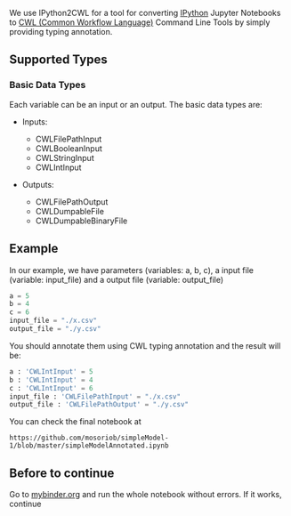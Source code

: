 

We use IPython2CWL for a tool for converting [IPython](https://ipython.org/) Jupyter Notebooks to
[CWL (Common Workflow Language)](https://www.commonwl.org/) Command Line Tools by simply providing typing annotation.

## Supported Types

### Basic Data Types

Each variable can be an input or an output. The basic data types are:

- Inputs:
    - CWLFilePathInput
    - CWLBooleanInput
    - CWLStringInput
    - CWLIntInput

- Outputs:
    - CWLFilePathOutput
    - CWLDumpableFile
    - CWLDumpableBinaryFile

## Example

In our example, we have parameters (variables: a, b, c), a input file (variable: input_file) and a output file (variable: output_file)

```python
a = 5
b = 4
c = 6
input_file = "./x.csv"
output_file = "./y.csv"
```


You should annotate them using CWL typing annotation and the result will be:


```python
a : 'CWLIntInput' = 5
b : 'CWLIntInput' = 4
c : 'CWLIntInput' = 6
input_file : 'CWLFilePathInput' = "./x.csv"
output_file : 'CWLFilePathOutput' = "./y.csv"
```

You can check the final notebook at

```
https://github.com/mosoriob/simpleModel-1/blob/master/simpleModelAnnotated.ipynb
```



## Before to continue

Go to [mybinder.org](mybinder.org) and run the whole notebook without errors. If it works, continue
